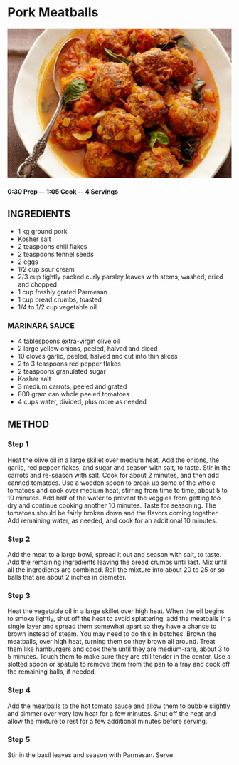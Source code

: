 # Pork Meatballs
![](https://raw.githubusercontent.com/fuzzwah/recipes/master/pics/Pork_meatballs.jpg)
#### 0:30 Prep -- 1:05 Cook -- 4 Servings
## INGREDIENTS
* 1 kg ground pork
* Kosher salt
* 2 teaspoons chili flakes
* 2 teaspoons fennel seeds
* 2 eggs
* 1/2 cup sour cream
* 2/3 cup tightly packed curly parsley leaves with stems, washed, dried and chopped
* 1 cup freshly grated Parmesan
* 1 cup bread crumbs, toasted
* 1/4 to 1/2 cup vegetable oil
### MARINARA SAUCE
* 4 tablespoons extra-virgin olive oil
* 2 large yellow onions, peeled, halved and diced
* 10 cloves garlic, peeled, halved and cut into thin slices
* 2 to 3 teaspoons red pepper flakes
* 2 teaspoons granulated sugar
* Kosher salt
* 3 medium carrots, peeled and grated
* 800 gram can whole peeled tomatoes
* 4 cups water, divided, plus more as needed
## METHOD
### Step 1
Heat the olive oil in a large skillet over medium heat. Add the onions, the garlic, red pepper flakes, and sugar and season with salt, to taste. Stir in the carrots and re-season with salt. Cook for about 2 minutes, and then add canned tomatoes. Use a wooden spoon to break up some of the whole tomatoes and cook over medium heat, stirring from time to time, about 5 to 10 minutes. Add half of the water to prevent the veggies from getting too dry and continue cooking another 10 minutes. Taste for seasoning. The tomatoes should be fairly broken down and the flavors coming together. Add remaining water, as needed, and cook for an additional 10 minutes.
### Step 2
Add the meat to a large bowl, spread it out and season with salt, to taste. Add the remaining ingredients leaving the bread crumbs until last. Mix until all the ingredients are combined. Roll the mixture into about 20 to 25 or so balls that are about 2 inches in diameter.
### Step 3
Heat the vegetable oil in a large skillet over high heat. When the oil begins to smoke lightly, shut off the heat to avoid splattering, add the meatballs in a single layer and spread them somewhat apart so they have a chance to brown instead of steam. You may need to do this in batches. Brown the meatballs, over high heat, turning them so they brown all around. Treat them like hamburgers and cook them until they are medium-rare, about 3 to 5 minutes. Touch them to make sure they are still tender in the center. Use a slotted spoon or spatula to remove them from the pan to a tray and cook off the remaining balls, if needed.
### Step 4
Add the meatballs to the hot tomato sauce and allow them to bubble slightly and simmer over very low heat for a few minutes. Shut off the heat and allow the mixture to rest for a few additional minutes before serving.
### Step 5
Stir in the basil leaves and season with Parmesan. Serve.
